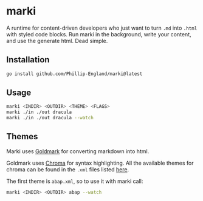 # marki
A runtime for content-driven developers who just want to turn `.md` into `.html` with styled code blocks. Run marki in the background, write your content, and use the generate html. Dead simple.

## Installation
```bash
go install github.com/Phillip-England/marki@latest
```

## Usage
```bash
marki <INDIR> <OUTDIR> <THEME> <FLAGS>
marki ./in ./out dracula
marki ./in ./out dracula --watch
```

## Themes
Marki uses [Goldmark](https://github.com/yuin/goldmark) for converting markdown into html. 

Goldmark uses [Chroma](https://github.com/alecthomas/chroma) for syntax highlighting. All the available themes for chroma can be found in the `.xml` files listed [here](https://github.com/alecthomas/chroma/tree/master/styles).

The first theme is `abap.xml`, so to use it with marki call:

```bash
marki <INDIR> <OUTDIR> abap --watch
```